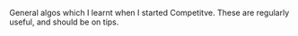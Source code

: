General algos which I learnt when I started Competitve. These are regularly useful, and should be on tips.
